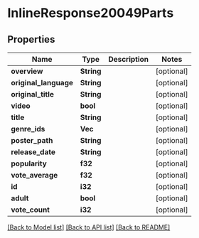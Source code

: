 # InlineResponse20049Parts

## Properties

Name | Type | Description | Notes
------------ | ------------- | ------------- | -------------
**overview** | **String** |  | [optional] 
**original_language** | **String** |  | [optional] 
**original_title** | **String** |  | [optional] 
**video** | **bool** |  | [optional] 
**title** | **String** |  | [optional] 
**genre_ids** | **Vec<i32>** |  | [optional] 
**poster_path** | **String** |  | [optional] 
**release_date** | **String** |  | [optional] 
**popularity** | **f32** |  | [optional] 
**vote_average** | **f32** |  | [optional] 
**id** | **i32** |  | [optional] 
**adult** | **bool** |  | [optional] 
**vote_count** | **i32** |  | [optional] 

[[Back to Model list]](../README.md#documentation-for-models) [[Back to API list]](../README.md#documentation-for-api-endpoints) [[Back to README]](../README.md)


